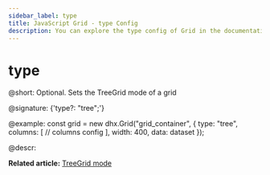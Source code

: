 ```yaml
---
sidebar_label: type
title: JavaScript Grid - type Config 
description: You can explore the type config of Grid in the documentation of the DHTMLX JavaScript UI library. Browse developer guides and API reference, try out code examples and live demos, and download a free 30-day evaluation version of DHTMLX Suite.
---
```


# type

@short: Optional. Sets the TreeGrid mode of a grid

@signature: {'type?: "tree";'}

@example:
const grid = new dhx.Grid("grid_container", {
    type: "tree",
    columns: [
        // columns config
    ],
    width: 400, 
    data: dataset
});

@descr:



**Related article:** [TreeGrid mode](grid/treegrid_mode.md)
